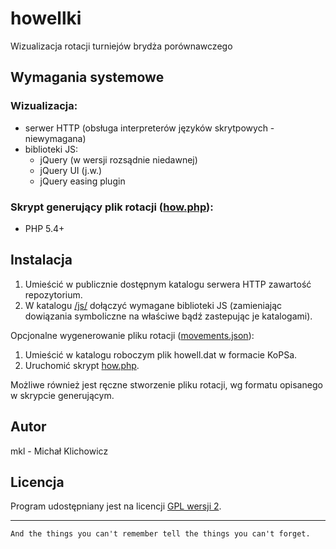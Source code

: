 howellki
========

Wizualizacja rotacji turniejów brydża porównawczego

Wymagania systemowe
-------------------

### Wizualizacja:

 * serwer HTTP (obsługa interpreterów języków skrytpowych - niewymagana)
 * biblioteki JS:
   - jQuery (w wersji rozsądnie niedawnej)
   - jQuery UI (j.w.)
   - jQuery easing plugin

### Skrypt generujący plik rotacji ([how.php](how.php)):

 * PHP 5.4+
 
Instalacja
----------

1. Umieścić w publicznie dostępnym katalogu serwera HTTP zawartość repozytorium.
2. W katalogu [/js/](js/) dołączyć wymagane biblioteki JS (zamieniając dowiązania symboliczne na właściwe bądź zastepując je katalogami).

Opcjonalne wygenerowanie pliku rotacji ([movements.json](movements.json)):
1. Umieścić w katalogu roboczym plik howell.dat w formacie KoPSa.
2. Uruchomić skrypt [how.php](how.php).

Możliwe również jest ręczne stworzenie pliku rotacji, wg formatu opisanego w skrypcie generującym.

Autor
-----

mkl - Michał Klichowicz

Licencja
--------

Program udostępniany jest na licencji [GPL wersji 2](http://www.gnu.org/licenses/gpl-2.0.html).

***
`And the things you can't remember tell the things you can't forget.`
